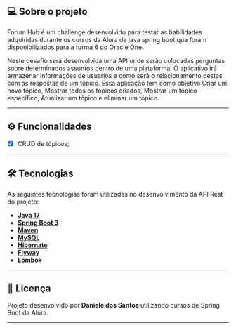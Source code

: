 ## 💻 Sobre o projeto

Forum Hub é um challenge desenvolvido  para testar as habilidades adquiridas durante os cursos da Alura de java spring boot 
que foram disponibilizados para a turma 6 do Oracle One.

Neste desafio será desenvolvida uma API onde serão colocadas perguntas sobre determinados assuntos dentro de uma plataforma.
O aplicativo irá armazenar informações de usuarios e como será o relacionamento destas com as respostas de um tópico. 
Essa aplicação tem como objetivo Criar um novo tópico, Mostrar todos os tópicos criados, Mostrar um tópico específico,  Atualizar um
tópico e eliminar um tópico.

---

## ⚙️ Funcionalidades

- [x] CRUD de tópicos;

---


## 🛠 Tecnologias

As seguintes tecnologias foram utilizadas no desenvolvimento da API Rest do projeto:

- **[Java 17](https://www.oracle.com/java)**
- **[Spring Boot 3](https://spring.io/projects/spring-boot)**
- **[Maven](https://maven.apache.org)**
- **[MySQL](https://www.mysql.com)**
- **[Hibernate](https://hibernate.org)**
- **[Flyway](https://flywaydb.org)**
- **[Lombok](https://projectlombok.org)**

---

## 📝 Licença

Projeto desenvolvido por **Daniele dos Santos** utilizando cursos de Spring Boot da Alura.

---
